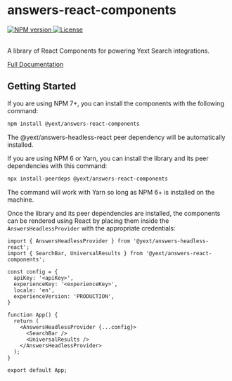 # answers-react-components

<div>
  <a href="https://npmjs.org/package/@yext/answers-react-components">
    <img src="https://img.shields.io/npm/v/@yext/answers-react-components" alt="NPM version"/>
  </a>
  <a href="./LICENSE">
    <img src="https://img.shields.io/badge/License-BSD%203--Clause-blue.svg" alt="License"/>
  </a>
</div>
<br>

A library of React Components for powering Yext Search integrations.

[Full Documentation](./docs/answers-react-components.md)

## Getting Started

If you are using NPM 7+, you can install the components with the following command:

```bash
npm install @yext/answers-react-components
```
The @yext/answers-headless-react peer dependency will be automatically installed.

If you are using NPM 6 or Yarn, you can install the library and its peer dependencies with this command:
```bash
npx install-peerdeps @yext/answers-react-components
```
The command will work with Yarn so long as NPM 6+ is installed on the machine.

Once the library and its peer dependencies are installed, the components can be rendered using React by placing them inside the `AnswersHeadlessProvider` with the appropriate credentials:

```tsx
import { AnswersHeadlessProvider } from '@yext/answers-headless-react';
import { SearchBar, UniversalResults } from '@yext/answers-react-components';

const config = {
  apiKey: '<apiKey>',
  experienceKey: '<experienceKey>',
  locale: 'en',
  experienceVersion: 'PRODUCTION',
}

function App() {
  return (
    <AnswersHeadlessProvider {...config}>
      <SearchBar />
      <UniversalResults />
    </AnswersHeadlessProvider>
  );
}

export default App;
```
